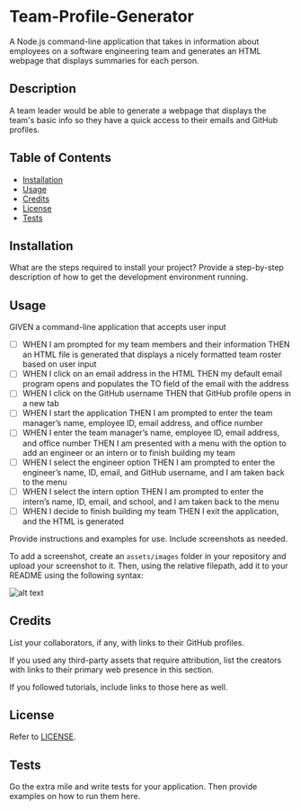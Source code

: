 # Team-Profile-Generator
A Node.js command-line application that takes in information about employees on a software engineering team and generates an HTML webpage that displays summaries for each person.

## Description
A team leader would be able to generate a webpage that displays the team's basic info so they have a quick access to their emails and GitHub profiles.

## Table of Contents

- [Installation](#installation)
- [Usage](#usage)
- [Credits](#credits)
- [License](#license)
- [Tests](#Tests)

## Installation

What are the steps required to install your project? Provide a step-by-step description of how to get the development environment running.

## Usage
GIVEN a command-line application that accepts user input
- [ ] WHEN I am prompted for my team members and their information
THEN an HTML file is generated that displays a nicely formatted team roster based on user input
- [ ] WHEN I click on an email address in the HTML
THEN my default email program opens and populates the TO field of the email with the address
- [ ] WHEN I click on the GitHub username
THEN that GitHub profile opens in a new tab
- [ ] WHEN I start the application
THEN I am prompted to enter the team manager’s name, employee ID, email address, and office number
- [ ] WHEN I enter the team manager’s name, employee ID, email address, and office number
THEN I am presented with a menu with the option to add an engineer or an intern or to finish building my team
- [ ] WHEN I select the engineer option
THEN I am prompted to enter the engineer’s name, ID, email, and GitHub username, and I am taken back to the menu
- [ ] WHEN I select the intern option
THEN I am prompted to enter the intern’s name, ID, email, and school, and I am taken back to the menu
- [ ] WHEN I decide to finish building my team
THEN I exit the application, and the HTML is generated

Provide instructions and examples for use. Include screenshots as needed.

To add a screenshot, create an `assets/images` folder in your repository and upload your screenshot to it. Then, using the relative filepath, add it to your README using the following syntax:


![alt text](assets/images/screenshot.png)

## Credits

List your collaborators, if any, with links to their GitHub profiles.

If you used any third-party assets that require attribution, list the creators with links to their primary web presence in this section.

If you followed tutorials, include links to those here as well.

## License
Refer to [LICENSE](/LICENSE).

## Tests

Go the extra mile and write tests for your application. Then provide examples on how to run them here.